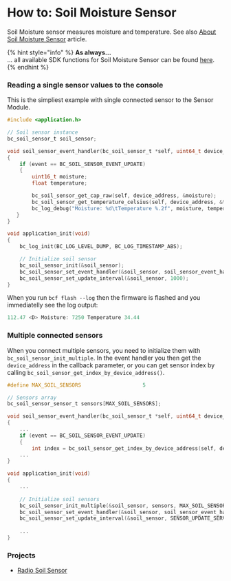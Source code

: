 # How to: Soil Moisture Sensor

Soil Moisture sensor measures moisture and temperature. See also [About Soil Moisture Sensor](../hardware/about-soil-moisture-sensor.md) article.

{% hint style="info" %}
**As always...**  
... all available SDK functions for Soil Moisture Sensor can be found [here](https://sdk.bigclown.com/group__bc__soil__sensor.html).
{% endhint %}

### Reading a single sensor values to the console

This is the simpliest example with single connected sensor to the Sensor Module.

```c
#include <application.h>

// Soil sensor instance
bc_soil_sensor_t soil_sensor;

void soil_sensor_event_handler(bc_soil_sensor_t *self, uint64_t device_address, bc_soil_sensor_event_t event, void *event_param)
{
    if (event == BC_SOIL_SENSOR_EVENT_UPDATE)
    {
        uint16_t moisture;
        float temperature;

        bc_soil_sensor_get_cap_raw(self, device_address, &moisture);
        bc_soil_sensor_get_temperature_celsius(self, device_address, &temperature);
        bc_log_debug("Moisture: %d\tTemperature %.2f", moisture, temperature);
   }
}

void application_init(void)
{
    bc_log_init(BC_LOG_LEVEL_DUMP, BC_LOG_TIMESTAMP_ABS);

    // Initialize soil sensor
    bc_soil_sensor_init(&soil_sensor);
    bc_soil_sensor_set_event_handler(&soil_sensor, soil_sensor_event_handler, NULL);
    bc_soil_sensor_set_update_interval(&soil_sensor, 1000);
}

```

When you run `bcf flash --log` then the firmware is flashed and you immediatelly see the log output:

```c
112.47 <D> Moisture: 7250 Temperature 34.44
```

### Multiple connected sensors

When you connect multiple sensors, you need to initialize them with `bc_soil_sensor_init_multiple`. In the event handler you then get the `device_address` in the callback parameter, or you can get sensor index by calling `bc_soil_sensor_get_index_by_device_address()`.

```c
#define MAX_SOIL_SENSORS                    5

// Sensors array
bc_soil_sensor_sensor_t sensors[MAX_SOIL_SENSORS];

void soil_sensor_event_handler(bc_soil_sensor_t *self, uint64_t device_address, bc_soil_sensor_event_t event, void *event_param)
{
    ...
    if (event == BC_SOIL_SENSOR_EVENT_UPDATE)
    {
        int index = bc_soil_sensor_get_index_by_device_address(self, device_address);
    ...
}

void application_init(void)
{
    ...
    
    // Initialize soil sensors
    bc_soil_sensor_init_multiple(&soil_sensor, sensors, MAX_SOIL_SENSORS);
    bc_soil_sensor_set_event_handler(&soil_sensor, soil_sensor_event_handler, NULL);
    bc_soil_sensor_set_update_interval(&soil_sensor, SENSOR_UPDATE_SERVICE_INTERVAL);
    
    ...
}
```

### Projects <a id="firmware-projects"></a>

* [Radio Soil Sensor](../projects/radio-soil-sensor.md)

